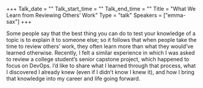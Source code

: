 +++
Talk_date = ""
Talk_start_time = ""
Talk_end_time = ""
Title = "What We Learn from Reviewing Others’ Work"
Type = "talk"
Speakers = ["emma-sax"]
+++

Some people say that the best thing you can do to test your knowledge of a topic is to explain it to someone else; so it follows that when people take the time to review others’ work, they often learn more than what they would’ve learned otherwise. Recently, I felt a similar experience in which I was asked to review a college student’s senior capstone project, which happened to focus on DevOps. l’d like to share what I learned through that process, what I discovered I already knew (even if I didn’t know I knew it), and how I bring that knowledge into my career and life going forward.
